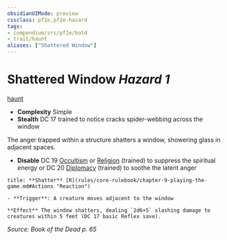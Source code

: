 ```yaml
---
obsidianUIMode: preview
cssclass: pf2e,pf2e-hazard
tags:
- compendium/src/pf2e/botd
- trait/haunt
aliases: ["Shattered Window"]
---
```

# Shattered Window *Hazard 1*  
[haunt](haunt.md "Haunt Hazard Trait")  

- **Complexity** Simple
- **Stealth** DC 17 trained to notice cracks spider-webbing across the window  

The anger trapped within a structure shatters a window, showering glass in adjacent spaces.

- **Disable** DC 19 [Occultism](skills.md#Occultism) or [Religion](skills.md#Religion) (trained) to suppress the spiritual energy or DC 20 [Diplomacy](skills.md#Diplomacy) (trained) to soothe the latent anger  

```ad-embed-ability
title: **Shatter** [R](rules/core-rulebook/chapter-9-playing-the-game.md#Actions "Reaction")

- **Trigger**: A creature moves adjacent to the window

**Effect** The window shatters, dealing `2d6+5` slashing damage to creatures within 5 feet (DC 17 basic Reflex save).
```

*Source: Book of the Dead p. 65*